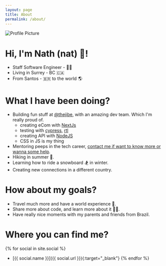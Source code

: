 ```yaml
---
layout: page
title: About
permalink: /about/
---
```


<img src="https://github.com/nathpaiva.png" title="Profile Picture" class="profile" />

# Hi, I'm Nath (nat) 👋!

- Staff Software Engineer - 👩‍💻
- Living in Surrey - BC 🇨🇦
- From Santos - 🇧🇷 to the world 🌎

# What I have been doing?

- Building fun stuff at [@thejibe](https://github.com/thejibe), with an amazing dev team. Which I'm really proud of.
  - creating eCom with [NextJs](https://nextjs.org/)
  - testing with [cypress](https://www.cypress.io/), [rtl](https://testing-library.com/)
  - creating API with [NodeJS](https://nodejs.org/docs/latest-v16.x/api/)
  - CSS in JS is my thing
- Mentoring peeps in the tech career, [contact me if want to know more or wanna some help](mailto:hello@nathpaiva.com.br).
- Hiking in summer 🥾.
- Learning how to ride a snowboard 🏂 in winter.
- Creating new connections in a different country.

# How about my goals?

- Travel much more and have a world experience 🛫.
- Share more about code, and learn more about it 👩‍💻.
- Have really nice moments with my parents and friends from Brazil.

# Where you can find me?

{% for social in site.social %}
- [{{ social.name }}]({{ social.url }}){:target="_blank"}
{% endfor %}
